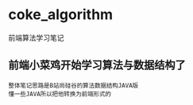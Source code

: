 # coke_algorithm
前端算法学习笔记

## 前端小菜鸡开始学习算法与数据结构了
    整体笔记思路是B站尚硅谷的算法数据结构JAVA版
    懂一些JAVA所以把他转换为前端形式的
